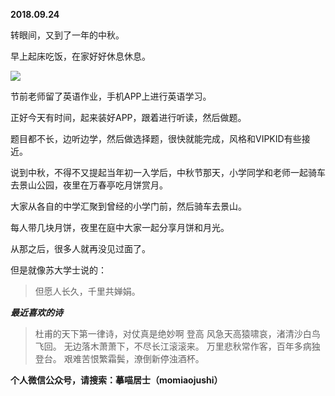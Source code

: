 
          
            
**2018.09.24**

转眼间，又到了一年的中秋。

早上起床吃饭，在家好好休息休息。



![](//upload-images.jianshu.io/upload_images/51001-ee49cf28039859d8.JPG)




节前老师留了英语作业，手机APP上进行英语学习。

正好今天有时间，起来装好APP，跟着进行听读，然后做题。

题目都不长，边听边学，然后做选择题，很快就能完成，风格和VIPKID有些接近。

说到中秋，不得不又提起当年初一入学后，中秋节那天，小学同学和老师一起骑车去景山公园，夜里在万春亭吃月饼赏月。

大家从各自的中学汇聚到曾经的小学门前，然后骑车去景山。

每人带几块月饼，夜里在庭中大家一起分享月饼和月光。

从那之后，很多人就再没见过面了。

但是就像苏大学士说的：
>但愿人长久，千里共婵娟。




***最近喜欢的诗***
>杜甫的天下第一律诗，对仗真是绝妙啊
登高
风急天高猿啸哀，渚清沙白鸟飞回。
无边落木萧萧下，不尽长江滚滚来。
万里悲秋常作客，百年多病独登台。
艰难苦恨繁霜鬓，潦倒新停浊酒杯。




**个人微信公众号，请搜索：摹喵居士（momiaojushi）**

          
        